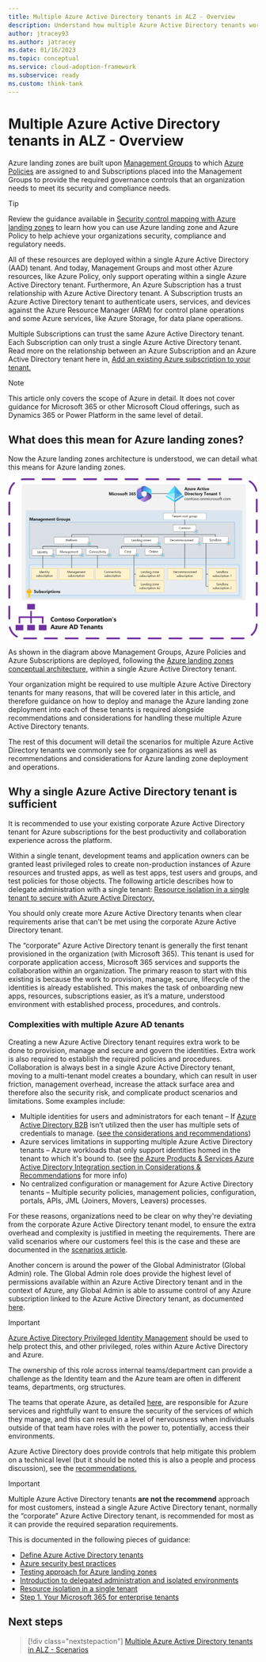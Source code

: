 ```yaml
---
title: Multiple Azure Active Directory tenants in ALZ - Overview
description: Understand how multiple Azure Active Directory tenants work within the context of Azure Landing Zones
author: jtracey93
ms.author: jatracey
ms.date: 01/16/2023
ms.topic: conceptual
ms.service: cloud-adoption-framework
ms.subservice: ready
ms.custom: think-tank
---
```


# Multiple Azure Active Directory tenants in ALZ - Overview

Azure landing zones are built upon [Management Groups](/azure/governance/management-groups/overview) to which [Azure Policies](/azure/governance/policy/overview) are assigned to and Subscriptions placed into the Management Groups to provide the required governance controls that an organization needs to meet its security and compliance needs.

>[!TIP]
> Review the guidance available in [Security control mapping with Azure landing zones](/azure/cloud-adoption-framework/ready/control-mapping/security-control-mapping) to learn how you can use Azure landing zone and Azure Policy to help achieve your organizations security, compliance and regulatory needs.

All of these resources are deployed within a single Azure Active Directory (AAD) tenant. And today, Management Groups and most other Azure resources, like Azure Policy, only support operating within a single Azure Active Directory tenant. Furthermore, An Azure Subscription has a trust relationship with Azure Active Directory tenant. A Subscription trusts an Azure Active Directory tenant to authenticate users, services, and devices against the Azure Resource Manager (ARM) for control plane operations and some Azure services, like Azure Storage, for data plane operations.

Multiple Subscriptions can trust the same Azure Active Directory tenant. Each Subscription can only trust a single Azure Active Directory tenant. Read more on the relationship between an Azure Subscription and an Azure Active Directory tenant here in, [Add an existing Azure subscription to your tenant.](/azure/active-directory/fundamentals/active-directory-how-subscriptions-associated-directory)

>[!NOTE]
> This article only covers the scope of Azure in detail. It does not cover guidance for Microsoft 365 or other Microsoft Cloud offerings, such as Dynamics 365 or Power Platform in the same level of detail.

## What does this mean for Azure landing zones?

Now the Azure landing zones architecture is understood, we can detail what this means for Azure landing zones.

[![Diagram of single Azure Active Directory tenant with Azure Landing Zones deployed](media/alz-multi-tenant-1.png)](media/alz-multi-tenant-1.png#lightbox)

As shown in the diagram above Management Groups, Azure Policies and Azure Subscriptions are deployed, following the [Azure landing zones conceptual architecture](/azure/cloud-adoption-framework/ready/landing-zone/#azure-landing-zone-conceptual-architecture), within a single Azure Active Directory tenant.

Your organization might be required to use multiple Azure Active Directory tenants for many reasons, that will be covered later in this article, and therefore guidance on how to deploy and manage the Azure landing zone deployment into each of these tenants is required alongside recommendations and considerations for handling these multiple Azure Active Directory tenants.

The rest of this document will detail the scenarios for multiple Azure Active Directory tenants we commonly see for organizations as well as recommendations and considerations for Azure landing zone deployment and operations.

## Why a single Azure Active Directory tenant is sufficient

It is recommended to use your existing corporate Azure Active Directory tenant for Azure subscriptions for the best productivity and collaboration experience across the platform.

Within a single tenant, development teams and application owners can be granted least privileged roles to create non-production instances of Azure resources and trusted apps, as well as test apps, test users and groups, and test policies for those objects. The following article describes how to delegate administration with a single tenant: [Resource isolation in a single tenant to secure with Azure Active Directory.](/azure/active-directory/fundamentals/secure-with-azure-ad-single-tenant)

You should only create more Azure Active Directory tenants when clear requirements arise that can't be met using the corporate Azure Active Directory tenant.

The “corporate” Azure Active Directory tenant is generally the first tenant provisioned in the organization (with Microsoft 365). This tenant is used for corporate application access, Microsoft 365 services and supports the collaboration within an organization.  The primary reason to start with this existing is because the work to provision, manage, secure, lifecycle of the identities is already established. This makes the task of onboarding new apps, resources, subscriptions easier, as it’s a mature, understood environment with established process, procedures, and controls.

### Complexities with multiple Azure AD tenants

Creating a new Azure Active Directory tenant requires extra work to be done to provision, manage and secure and govern the identities. Extra work is also required to establish the required policies and procedures. Collaboration is always best in a single Azure Active Directory tenant, moving to a multi-tenant model creates a boundary, which can result in user friction, management overhead, increase the attack surface area and therefore also the security risk, and complicate product scenarios and limitations. Some examples include:

- Multiple identities for users and administrators for each tenant – If [Azure Active Directory B2B](/azure/active-directory/external-identities/what-is-b2b) isn’t utilized then the user has multiple sets of credentials to manage. ([see the considerations and recommendations](./multiple-aad-tenants-in-alz-handling-c-r.md))
- Azure services limitations in supporting multiple Azure Active Directory tenants – Azure workloads that only support identities homed in the tenant to which it's bound to. (see [the Azure Products & Services Azure Active Directory Integration section in Considerations & Recommendations](multiple-aad-tenants-in-alz-handling-c-r.md#azure-products--services-aad-integration) for more info)
- No centralized configuration or management for Azure Active Directory tenants – Multiple security policies, management policies, configuration, portals, APIs, JML (Joiners, Movers, Leavers) processes.

For these reasons, organizations need to be clear on why they're deviating from the corporate Azure Active Directory tenant model, to ensure the extra overhead and complexity is justified in meeting the requirements. There are valid scenarios where our customers feel this is the case and these are documented in the [scenarios article](multiple-aad-tenants-in-alz-scenarios.md).

Another concern is around the power of the Global Administrator (Global Admin) role. The Global Admin role does provide the highest level of permissions available within an Azure Active Directory tenant and in the context of Azure, any Global Admin is able to assume control of any Azure subscription linked to the Azure Active Directory tenant, as documented [here](/azure/role-based-access-control/elevate-access-global-admin).

>[!IMPORTANT]
> [Azure Active Directory Privileged Identity Management](/azure/active-directory/privileged-identity-management/pim-configure) should be used to help protect this, and other privileged, roles within Azure Active Directory and Azure.

The ownership of this role across internal teams/department can provide a challenge as the Identity team and the Azure team are often in different teams, departments, org structures.

The teams that operate Azure, as detailed [here](/azure/cloud-adoption-framework/organize/#understand-required-cloud-functions), are responsible for Azure services and rightfully want to ensure the security of the services of which they manage, and this can result in a level of nervousness when individuals outside of that team have roles with the power to, potentially, access their environments.

Azure Active Directory does provide controls that help mitigate this problem on a technical level (but it should be noted this is also a people and process discussion), see the [recommendations.](multiple-aad-tenants-in-alz-handling-c-r.md#recommendations)

>[!IMPORTANT]
> Multiple Azure Active Directory tenants **are not the recommend** approach for most customers, instead a single Azure Active Directory tenant, normally the “corporate” Azure Active Directory tenant, is recommended for most as it can provide the required separation requirements.
> 
> This is documented in the following pieces of guidance:
> 
> - [Define Azure Active Directory tenants](/azure/cloud-adoption-framework/ready/landing-zone/design-area/azure-ad-define)
> - [Azure security best practices](/azure/cloud-adoption-framework/secure/security-top-10#9-architecture-standardize-on-a-single-directory-and-identity)
> - [Testing approach for Azure landing zones](/azure/cloud-adoption-framework/ready/enterprise-scale/testing-approach)
> - [Introduction to delegated administration and isolated environments](/azure/active-directory/fundamentals/secure-with-azure-ad-introduction)
> - [Resource isolation in a single tenant](/azure/active-directory/fundamentals/secure-with-azure-ad-single-tenant)
> - [Step 1. Your Microsoft 365 for enterprise tenants](/microsoft-365/solutions/tenant-management-tenants)

## Next steps

> [!div class="nextstepaction"]
> [Multiple Azure Active Directory tenants in ALZ - Scenarios](multiple-aad-tenants-in-alz-scenarios.md)